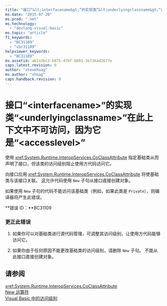 ```yaml
---
title: "接口“&lt;interfacename&gt;”的实现类“&lt;underlyingclassname&gt;”在此上下文中不可访问，因为它是“&lt;accesslevel&gt;” | Microsoft Docs"
ms.date: "2015-07-20"
ms.prod: ".net"
ms.technology: 
  - "devlang-visual-basic"
ms.topic: "article"
f1_keywords: 
  - "BC31109"
  - "vbc31109"
helpviewer_keywords: 
  - "BC31109"
ms.assetid: ab2a3bc3-b875-476f-b601-3e736ad2677e
caps.latest.revision: 9
author: "stevehoag"
ms.author: "shoag"
caps.handback.revision: 9
---
```

# 接口“&lt;interfacename&gt;”的实现类“&lt;underlyingclassname&gt;”在此上下文中不可访问，因为它是“&lt;accesslevel&gt;”
使用 <xref:System.Runtime.InteropServices.CoClassAttribute> 指定基础类从而声明了接口，但该类的访问级别阻止使用方代码访问它。  
  
 向接口应用 <xref:System.Runtime.InteropServices.CoClassAttribute> 将使基础类与该接口关联。 这允许代码使用 `New` 子句从接口直接创建对象。  
  
 如果使用 `New` 子句的代码不能访问该基础类（例如，如果此类是 `Private`），则编译器将产生此错误。  
  
 **错误 ID：**BC31109  
  
### 更正此错误  
  
1.  如果你可以对基础类进行源代码管理，可调整其访问级别，让使用方代码能够访问它。  
  
2.  如果你由于任何原因不能更改基础类的访问级别，请删除 `New` 子句。 不能从此接口直接创建对象。  
  
## 请参阅  
 <xref:System.Runtime.InteropServices.CoClassAttribute>   
 [New 运算符](../../visual-basic/language-reference/operators/new-operator.md)   
 [Visual Basic 中的访问级别](../../visual-basic/programming-guide/language-features/declared-elements/access-levels.md)